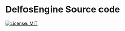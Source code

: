 # DelfosEngine Source code
[![License: MIT](https://img.shields.io/badge/License-MIT-yellow.svg)](https://opensource.org/licenses/MIT)